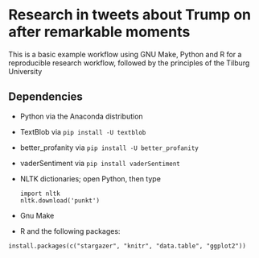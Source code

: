 # Research in tweets about Trump on after remarkable moments

This is a basic example workflow using GNU Make, Python and R for a reproducible
research workflow, followed by the principles of the Tilburg University


## Dependencies
- Python via the Anaconda distribution
- TextBlob via `pip install -U textblob`
- better_profanity via `pip install -U better_profanity`
- vaderSentiment via `pip install vaderSentiment`
- NLTK dictionaries; open Python, then type
  ```
  import nltk
  nltk.download('punkt')
  ```

- Gnu Make
- R and the following packages:

```
install.packages(c("stargazer", "knitr", "data.table", "ggplot2"))
```
